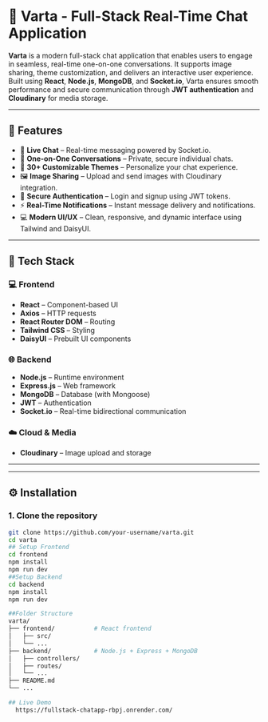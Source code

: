 # 💬 Varta - Full-Stack Real-Time Chat Application

**Varta** is a modern full-stack chat application that enables users to engage in seamless, real-time one-on-one conversations. It supports image sharing, theme customization, and delivers an interactive user experience. Built using **React**, **Node.js**, **MongoDB**, and **Socket.io**, Varta ensures smooth performance and secure communication through **JWT authentication** and **Cloudinary** for media storage.

---

## 🚀 Features

- 🔴 **Live Chat** – Real-time messaging powered by Socket.io.
- 👥 **One-on-One Conversations** – Private, secure individual chats.
- 🎨 **30+ Customizable Themes** – Personalize your chat experience.
- 🖼️ **Image Sharing** – Upload and send images with Cloudinary integration.
- 🔐 **Secure Authentication** – Login and signup using JWT tokens.
- ⚡ **Real-Time Notifications** – Instant message delivery and notifications.
- 💻 **Modern UI/UX** – Clean, responsive, and dynamic interface using Tailwind and DaisyUI.

---

## 🧱 Tech Stack

### 💻 Frontend

- **React** – Component-based UI
- **Axios** – HTTP requests
- **React Router DOM** – Routing
- **Tailwind CSS** – Styling
- **DaisyUI** – Prebuilt UI components

### 🌐 Backend

- **Node.js** – Runtime environment
- **Express.js** – Web framework
- **MongoDB** – Database (with Mongoose)
- **JWT** – Authentication
- **Socket.io** – Real-time bidirectional communication

### ☁️ Cloud & Media

- **Cloudinary** – Image upload and storage

---


---

## ⚙️ Installation

### 1. Clone the repository

```bash
git clone https://github.com/your-username/varta.git
cd varta
## Setup Frontend
cd frontend
npm install
npm run dev
##Setup Backend
cd backend
npm install
npm run dev

##Folder Structure
varta/
├── frontend/           # React frontend
│   ├── src/
│   └── ...
├── backend/            # Node.js + Express + MongoDB
│   ├── controllers/
│   ├── routes/
│   └── ...
├── README.md
└── ...

## Live Demo 
  https://fullstack-chatapp-rbpj.onrender.com/